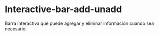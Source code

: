 # Interactive-bar-add-unadd
Barra interactiva que puede agregar y eliminar información cuando sea necesario.
